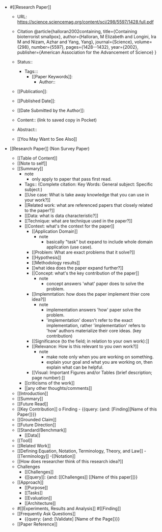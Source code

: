 *  #[[Research Paper]]
    - URL: https://science.sciencemag.org/content/sci/298/5597/1428.full.pdf
    - Citation
        @article{halloran2002containing,
          title={Containing bioterrorist smallpox},
          author={Halloran, M Elizabeth and Longini, Ira M and Nizam, Azhar and Yang, Yang},
          journal={Science},
          volume={298},
          number={5597},
          pages={1428--1432},
          year={2002},
          publisher={American Association for the Advancement of Science}
        }

    - Status::
        - Tags::: 
            - [[Paper Keywords]]: 
                - Author::
    - [[Publication]]:
    - [[Published Date]]:
    - [[Date Submitted by the Author]]:
    - Content:: (link to saved copy in Pocket)
    - Abstract::
    - [[You May Want to See Also]]

* [[Research Paper]] (Non Survey Paper)
    - [[Table of Content]]
    - [[Note to self]]
    - [[Summary]]
        * note 
            * only apply to paper that pass first read.
        * Tags:: (Complete citation: Key Words: General subject: Specific subject:)
        * [[Use case: What is take away knowledge that you can use in your work?]]
        * [[Related work: what are referenced papers that closely related to the paper?]]
        * [[Data: what is data characteristic?]]
        * [[Technique: what are technique used in the paper?]] 
        * [[Context: what's the context for the paper]]
            * [[Application Domain]]
                * note
                    * basically "task" but expand to include whole domain application (use case).
            * [[Problem: What are exact problems that it solve?]]
            * [[Hypothesis]]
            * [[Methodology results]]
            * [[what idea does the paper expand further?]]
            * [[Concept: what's the key contribution of the paper]]
                * note 
                    * concept answers 'what' paper does to solve the problem.
            * [[Implemntation: how does the paper implement thier core idea?]]
                * note
                    * implementation answers 'how' paper solve the problem.
                    * 'implementation' doesn't refer to the exact implementation, rather 'implementation' refers to 'how' authors materialize their core ideas. (key contribution)
            * [[Significance (to the field; in relation to your own work):]]
            * [[Relevance: How is this relevant to you own work?]]
                * note
                    * make note only when you are working on something.
                    * explain your goal and what you are working on, then explain what can be helpful.
            * [[Visual: Important Figures and/or Tables (brief description; page number):]]
        * [[criticisms of the work]]
        * [[any other thoughts/comments]]
    - [[Introduction]]
    - [[Summary]]
    * [[Future Read]]
    - [[Key Contribution]]
        o Finding
            - {{query: {and: [Finding][Name of this Paper]}}}
    - [[Grounded Claim]] 
    - [[Future Direction]]
    - [[Standard/Benchmark]]
        - [[Data]]
    - [[Tool]]
    - [[Related Work]]
    - [[Defining Equation, Notation, Terminology, Theory, and Law]]
        -[[Terminology]]
            -[[Notation]]    
    - [[How does researcher think of this research idea?]]
    - Challenges
        - [[Challenges]]
        -  {[[query]]: {and: [[Challenges]] [[Name of this paper]]}}
    - [[Approach]]
        - [[Purpose]]
        - [[Tasks]]
        - [[Evaluation]]
        - [[Architecture]]
    - #[[Experiments, Results and Analysis]] #[[Finding]]
    - [[Frequently Ask Questions]]
        - {{query: {and: [Validate] [Name of the Page]}}}
    - [[Paper Reference]]
